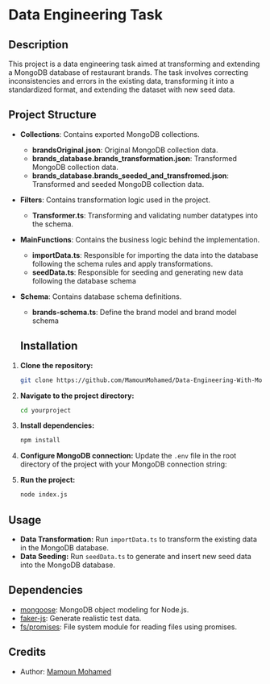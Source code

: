 # Data Engineering Task 

## Description

This project is a data engineering task aimed at transforming and extending a MongoDB database of restaurant brands. The task involves correcting inconsistencies and errors in the existing data, transforming it into a standardized format, and extending the dataset with new seed data.

## Project Structure

- **Collections**: Contains exported MongoDB collections.
  - **brandsOriginal.json**: Original MongoDB collection data.
  - **brands_database.brands_transformation.json**: Transformed MongoDB collection data.
  - **brands_database.brands_seeded_and_transfromed.json**: Transformed and seeded MongoDB collection data.

- **Filters**: Contains transformation logic used in the project.
  - **Transformer.ts**: Transforming and validating number datatypes into the schema.

- **MainFunctions**: Contains the business logic behind the implementation.
   - **importData.ts**: Responsible for importing the data into the database following the schema rules and apply transformations.
   - **seedData.ts**: Responsible for seeding and generating new data following the database schema


- **Schema**: Contains database schema definitions.
  - **brands-schema.ts**: Define the brand model and brand model schema
  
  ## Installation

1. **Clone the repository:**

   ```bash
   git clone https://github.com/MamounMohamed/Data-Engineering-With-Mongose.git

2. **Navigate to the project directory:**

   ```bash
   cd yourproject
   
3. **Install dependencies:**

   ```bash
   npm install
   
4. **Configure MongoDB connection:**
   Update the `.env` file in the root directory of the project with your MongoDB connection string:


5. **Run the project:**

   ```bash
   node index.js
## Usage

- **Data Transformation:** Run `importData.ts` to transform the existing data in the MongoDB database.
- **Data Seeding:** Run `seedData.ts` to generate and insert new seed data into the MongoDB database.

## Dependencies

- [mongoose](https://www.npmjs.com/package/mongoose): MongoDB object modeling for Node.js.
- [faker-js](https://www.npmjs.com/package/@faker-js/faker): Generate realistic test data.
- [fs/promises](https://nodejs.org/api/fs.html#fs_promises_example): File system module for reading files using promises.


## Credits

- Author: [Mamoun Mohamed](https://github.com/MamounMohamed)
